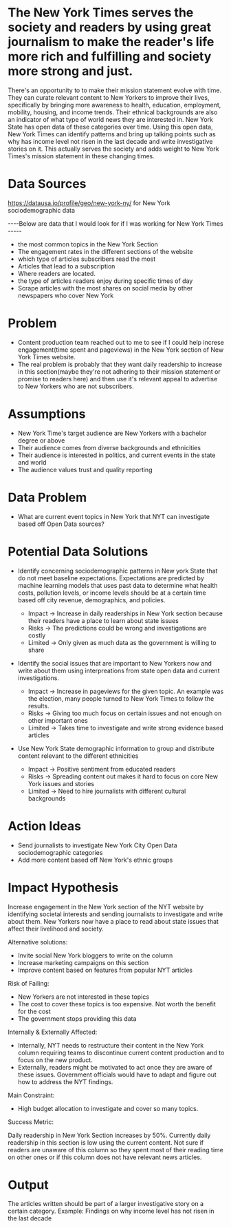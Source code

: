# The New York Times serves the society and readers by using great journalism to make the reader's life more rich and fulfilling and society more strong and just. 
There's an opportunity to to make their mission statement evolve with time. They can curate relevant content to New Yorkers to improve their lives, specifically by bringing more awareness to health, education, employment, mobility, housing, and income trends. Their ethnical backgrounds are also an indicator of what type of world news they are interested in. New York State has open data of these categories over time. Using this open data, New York Times can identify patterns and bring up talking points such as why has income level not risen in the last decade and write investigative stories on it. This actually serves the society and adds weight to New York Times's mission statement in these changing times.

# Data Sources
https://datausa.io/profile/geo/new-york-ny/ for New York sociodemographic data 

----Below are data that I would look for if I was working for New York Times ----- 
- the most common topics in the New York Section 
- The engagement rates in the different sections of the website
- which type of articles subscribers read the most
- Articles that lead to a subscription
- Where readers are located.
- the type of articles readers enjoy during specific times of day
- Scrape articles with the most shares on social media by other newspapers who cover New York

# Problem

- Content production team reached out to me to see if I could help increse engagement(time spent and pageviews) in the New York section of New York Times website. 
- The real problem is probably that they want daily readership to increase in this section(maybe they're not adhering to their mission statement or promise to readers here) and then use it's relevant appeal to advertise to New Yorkers who are not subscribers.

# Assumptions

- New York Time's target audience are New Yorkers with a bachelor degree or above
- Their audience comes from diverse backgrounds and ethnicities 
- Their audience is interested in politics, and current events in the state and world
- The audience values trust and quality reporting

# Data Problem

- What are current event topics in New York that NYT can investigate based off Open Data sources? 

# Potential Data Solutions

- Identify concerning sociodemographic patterns in New york State that do not meet baseline expectations. Expectations are predicted by machine learning models that uses past data to determine what health costs, pollution levels, or income levels should be at a certain time based off city revenue, demographics, and policies. 
  - Impact -> Increase in daily readerships in New York section because their readers have a place to learn about state issues
  - Risks -> The predictions could be wrong and investigations are costly
  - Limited -> Only given as much data as the government is willing to share

- Identify the social issues that are important to New Yorkers now and write about them using interpreations from state open data and current investigations.
  - Impact -> Increase in pageviews for the given topic. An example was the election, many people turned to New York Times to follow the results.
  - Risks -> Giving too much focus on certain issues and not enough on other important ones
  - Limited -> Takes time to investigate and write strong evidence based articles 
  
- Use New York State demographic information to group and distribute content relevant to the different ethnicities
  - Impact -> Positive sentiment from educated readers
  - Risks -> Spreading content out makes it hard to focus on core New York issues and stories
  - Limited -> Need to hire journalists with different cultural backgrounds

# Action Ideas

- Send journalists to investigate New York City Open Data sociodemographic categories
- Add more content based off New York's ethnic groups

# Impact Hypothesis 

Increase engagement in the New York section of the NYT website by identifying societal interests and sending journalists to investigate and write about them. New Yorkers now have a place to read about state issues that affect their livelihood and society.

Alternative solutions: 

- Invite social New York bloggers to write on the column
- Increase marketing campaigns on this section
- Improve content based on features from popular NYT articles

Risk of Failing:

- New Yorkers are not interested in these topics
- The cost to cover these topics is too expensive. Not worth the benefit for the cost
- The government stops providing this data

Internally & Externally Affected:

- Internally, NYT needs to restructure their content in the New York column requiring teams to discontinue current content production and to focus on the new product.
- Externally, readers might be motivated to act once they are aware of these issues. Government officials would have to adapt and figure out how to address the NYT findings. 

Main Constraint: 

- High budget allocation to investigate and cover so many topics. 

Success Metric:

Daily readership in New York Section increases by 50%. Currently daily readership in this section is low using the current content. Not sure if readers are unaware of this column so they spent most of their reading time on other ones or if this column does not have relevant news articles. 

# Output

The articles written should be part of a larger investigative story on a certain category. Example: Findings on why income level has not risen in the last decade
